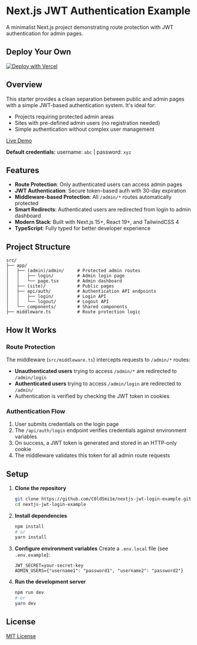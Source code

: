 # Next.js JWT Authentication Example

A minimalist Next.js project demonstrating route protection with JWT authentication for admin pages.

## Deploy Your Own

[![Deploy with Vercel](https://vercel.com/button)](https://vercel.com/new/clone?repository-url=https://github.com/C0ldSmi1e/nextjs-jwt-authentication-example?tab=readme-ov-file&project-name=nextjs-jwt-authentication-example&repository-name=nextjs-jwt-authentication-example)

## Overview

This starter provides a clean separation between public and admin pages with a simple JWT-based authentication system. It's ideal for:

- Projects requiring protected admin areas
- Sites with pre-defined admin users (no registration needed)
- Simple authentication without complex user management

[Live Demo](https://nextjs-jwt-login-example.vercel.app/)

**Default credentials:** username: `abc` | password: `xyz`

## Features

- **Route Protection**: Only authenticated users can access admin pages
- **JWT Authentication**: Secure token-based auth with 30-day expiration
- **Middleware-based Protection**: All `/admin/*` routes automatically protected
- **Smart Redirects**: Authenticated users are redirected from login to admin dashboard
- **Modern Stack**: Built with Next.js 15+, React 19+, and TailwindCSS 4
- **TypeScript**: Fully typed for better developer experience

## Project Structure

```
src/
├── app/
│   ├── (admin)/admin/     # Protected admin routes
│   │   ├── login/         # Admin login page
│   │   └── page.tsx       # Admin dashboard
│   ├── (site)/            # Public pages
│   ├── api/auth/          # Authentication API endpoints
│   │   ├── login/         # Login API
│   │   └── logout/        # Logout API
│   └── components/        # Shared components
├── middleware.ts          # Route protection logic
```

## How It Works

### Route Protection

The middleware (`src/middleware.ts`) intercepts requests to `/admin/*` routes:

- **Unauthenticated users** trying to access `/admin/*` are redirected to `/admin/login`
- **Authenticated users** trying to access `/admin/login` are redirected to `/admin/`
- Authentication is verified by checking the JWT token in cookies

### Authentication Flow

1. User submits credentials on the login page
2. The `/api/auth/login` endpoint verifies credentials against environment variables
3. On success, a JWT token is generated and stored in an HTTP-only cookie
4. The middleware validates this token for all admin route requests

## Setup

1. **Clone the repository**
   ```bash
   git clone https://github.com/C0ldSmi1e/nextjs-jwt-login-example.git
   cd nextjs-jwt-login-example
   ```

2. **Install dependencies**
   ```bash
   npm install
   # or
   yarn install
   ```

3. **Configure environment variables**
   Create a `.env.local` file (see `.env.example`):
   ```
   JWT_SECRET=your-secret-key
   ADMIN_USERS={"username1": "password1", "username2": "password2"}
   ```

4. **Run the development server**
   ```bash
   npm run dev
   # or
   yarn dev
   ```



## License

[MIT License](./LICENSE)